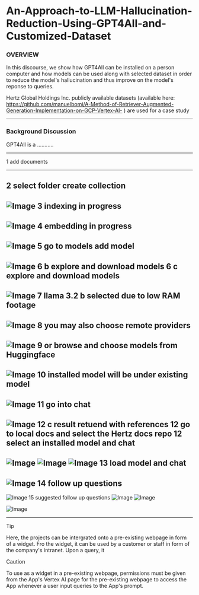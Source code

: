 # An-Approach-to-LLM-Hallucination-Reduction-Using-GPT4All-and-Customized-Dataset


### **OVERVIEW**
In this discourse, we show how GPT4All can be installed on a person computer and how models can be used along with selected dataset in order to reduce the model's hallucination and thus improve on the model's reponse to queries. 

Hertz Global Holdings Inc. publicly available datasets (available here: https://github.com/manuelbomi/A-Method-of-Retriever-Augmented-Generation-Implementation-on-GCP-Vertex-AI- )  are used for a case study

---




### **Background Discussion**

GPT4All is a ...........


---
1 add documents

---

2 select folder create collection
---
![Image](https://github.com/user-attachments/assets/67c01372-6b8a-4307-ae1f-f3fba555d562)
3 indexing in progress
---
![Image](https://github.com/user-attachments/assets/c72a9d87-de7f-415d-a34f-22bde1c47a11)
4 embedding in progress
---
![Image](https://github.com/user-attachments/assets/e9f082fd-21f2-4f1e-8069-484947537272)
5 go to models add model
---
![Image](https://github.com/user-attachments/assets/5e762afe-cd0a-4b12-a1f2-3a354850fed7)
6 b explore and download models
6 c explore and download models
---
![Image](https://github.com/user-attachments/assets/762cb382-6c25-4f7e-83b3-4b63b90d0b5b)
7 llama 3.2 b selected due to low RAM footage
---
![Image](https://github.com/user-attachments/assets/b93ff91e-78cc-48e2-92c2-5716a1e26502)
8 you may also choose remote providers
---
![Image](https://github.com/user-attachments/assets/65a1c0d4-5e42-4cba-af4b-933b87c4fe62)
9 or browse and choose models from Huggingface
---
![Image](https://github.com/user-attachments/assets/0196a8fe-d463-4665-8eab-214ef188bf18)
10 installed model will be under existing model
---
![Image](https://github.com/user-attachments/assets/6718147c-06f8-4f94-b17a-dc9b9a160f2d)
11 go into chat
---
![Image](https://github.com/user-attachments/assets/29a2f9d3-4576-4158-ba3f-6f5665c965b0)
12 c result retuend with references
12 go to local docs and select the Hertz docs repo
12 select an installed model and chat
---
![Image](https://github.com/user-attachments/assets/aa34c6ba-5bfa-47ed-a0c6-509d9b72b2e9)
![Image](https://github.com/user-attachments/assets/69a76dbc-3a4a-4933-bddb-e0549569d66f)
![Image](https://github.com/user-attachments/assets/1fe7e5d1-7444-44de-8252-af42749a2825)
13 load model and chat
---
![Image](https://github.com/user-attachments/assets/92896a90-98b4-4cfa-a515-f8243cc33720)
14 follow up questions
---
![Image](https://github.com/user-attachments/assets/4da427f5-45e4-4796-a3d0-df8bdc14e38d)
15 suggested follow up questions
![Image](https://github.com/user-attachments/assets/7b18e4f2-3511-46c9-9dfb-0041cb1e9c7e)
![Image](https://github.com/user-attachments/assets/2c49ec1b-c0f9-4609-a7aa-5571b5376eba)

![Image](https://github.com/user-attachments/assets/233d1367-d668-4393-a595-f03b68c95c60)

---




> [!TIP]
> Here, the projects can be intergrated onto a pre-existing webpage in form of a widget. Fro  the widget, it can be used by a customer or staff in form of the company's intranet. Upon a query, it 

> [!CAUTION]
> To use as a widget in a pre-existing webpage, permissions must be given from the App's Vertex AI page for the pre-existing webpage to access the App whenever a user input queries to the App's prompt. 


